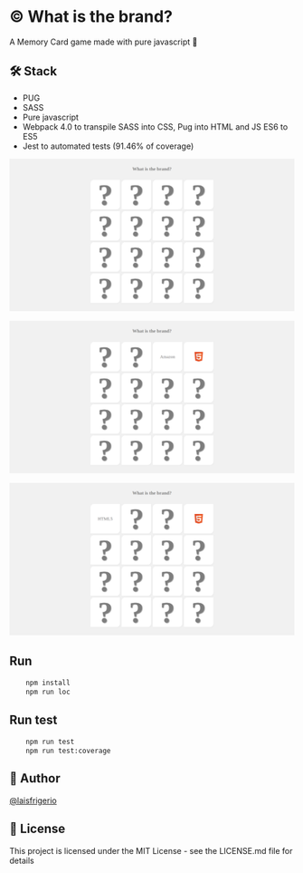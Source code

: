 # :copyright: What is the brand?

A Memory Card game made with pure javascript 💜

## 🛠️ Stack

- PUG
- SASS
- Pure javascript
- Webpack 4.0 to transpile SASS into CSS, Pug into HTML and JS ES6 to ES5
- Jest to automated tests (91.46% of coverage)

<p align="center">
  <a><img src="./screenshots/first.png" alt="Initial Memory card game"></a>
</p>

<p align="center">
  <a><img src="./screenshots/second.png" alt="Memory card game - a flipped card"></a>
</p>

<p align="center">
  <a><img src="./screenshots/third.png" alt="Memory card game - correct cards"></a>
</p>

## Run

```
    npm install
    npm run loc
```

## Run test

```
    npm run test
    npm run test:coverage
```

## :woman: Author

[@laisfrigerio](https://github.com/laisfrigerio/)

## 📄 License

This project is licensed under the MIT License - see the LICENSE.md file for details